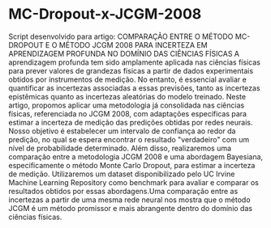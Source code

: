 # MC-Dropout-x-JCGM-2008
Script desenvolvido para artigo: COMPARAÇÃO ENTRE O MÉTODO MC-DROPOUT E O MÉTODO JCGM 2008 PARA INCERTEZA EM APRENDIZAGEM PROFUNDA NO DOMÍNIO DAS CIÊNCIAS FÍSICAS 
A aprendizagem profunda tem sido amplamente aplicada nas ciências físicas para prever valores de grandezas físicas a partir de dados experimentais obtidos por instrumentos de medição. No entanto, é essencial avaliar e quantificar as incertezas associadas a essas previsões, tanto as incertezas epistêmicas quanto as incertezas aleatórias do modelo treinado. Neste artigo, propomos aplicar uma metodologia já consolidada nas ciências físicas, referenciada no JCGM 2008, com adaptações específicas para estimar a incerteza de medição das predições obtidas por redes neurais. Nosso objetivo é estabelecer um intervalo de confiança ao redor da predição, no qual se espera encontrar o resultado "verdadeiro" com um nível de probabilidade determinado. Além disso, realizaremos uma comparação entre a metodologia JCGM 2008 e uma abordagem Bayesiana, especificamente o método Monte Carlo Dropout, para estimar a incerteza de medição. Utilizaremos um dataset disponibilizado pelo UC Irvine Machine Learning Repository como benchmark para avaliar e comparar os resultados obtidos por essas abordagens.Uma comparação entre as incertezas a partir de uma mesma rede neural nos mostra que o método JCGM é um método promissor e mais abrangente dentro do domínio das ciências físicas.
